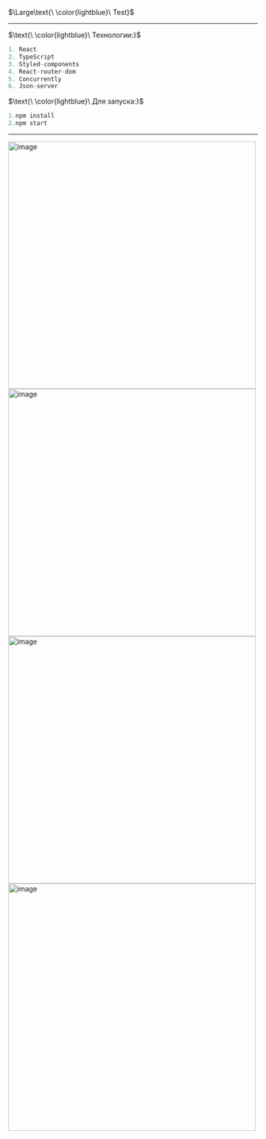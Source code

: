 $\Large\text{\ \color{lightblue}\ Test}$
____


$\text{\ \color{lightblue}\   Технологии:\}$  

```java
1. React
2. TypeScript
3. Styled-components
4. React-router-dom
5. Concurrently
6. Json-server
```
$\text{\ \color{lightblue}\  Для запуска:\}$  
```javaScript
1.npm install
2.npm start
```

____

<img width="500" alt="image" src="https://github.com/user-attachments/assets/544b97c8-c3e6-4d57-8c68-f34b92bc8659" />
<img width="500" alt="image" src="https://github.com/user-attachments/assets/1b029cdf-a4da-46c9-9d75-240351e50532" />
<img width="500" alt="image" src="https://github.com/user-attachments/assets/876bc13d-6a8e-40fd-b9b4-4b09177419de" />
<img width="500" alt="image" src="https://github.com/user-attachments/assets/1b8bda5e-1e11-47be-899a-ab3283b4081e" />



